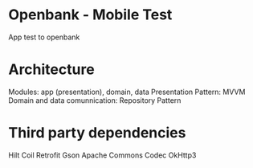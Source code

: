 # Openbank - Mobile Test

App test to openbank

# Architecture

Modules: app (presentation), domain, data
Presentation Pattern: MVVM
Domain and data comunnication: Repository Pattern

# Third party dependencies

Hilt
Coil
Retrofit
Gson
Apache Commons Codec
OkHttp3